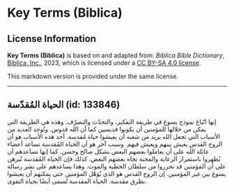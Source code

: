 # Key Terms (Biblica)

## License Information

**Key Terms (Biblica)** is based on and adapted from: _Biblica Bible Dictionary_, [Biblica, Inc.](https://www.biblica.com/), 2023, which is licensed under a [CC BY-SA 4.0 license](https://creativecommons.org/licenses/by-sa/4.0/legalcode.en).

This markdown version is provided under the same license.



--------------------------------

## الحياة المُقدّسة (id: 133846)

إنها اتّباع نموذج يسوع في طريقة التفكير، والتحدّث والتصرّف. وهذه هي الطريقة التي يمكن من خلالها للمؤمنين أن يكونوا قديسين كما أن الله قدوس. وتُوجد العديد من الأسباب التي تجعل الله يريد من شعبه أن يعيشوا حياة مُقدسة. أحد هذه الأسباب هو أن الروح القدس يعيش بينهم ويعيش فيهم. وسبب آخر هو أن الحياة المُقدسة تساعد أعضاء عائلة الله على أن يعاملوا بعضهم البعض بشكل صالح وحسن. كما إنها تساعدهم أن يُظهروا باستمرار الرعاية والمحبة تجاه بعضهم البعض. كذلك فإن الحياة المُقدسة تُبرهن علي أن المؤمنين قد تحرروا من سلطان الخطية والموت. وهذا يساعدهم على نشر رسالة يسوع بين غير المؤمنين. إن الروح القدس هو الذي يُؤهّل المؤمنين حتى يمكنهم أن يعيشوا بطرق مقدسة. الحياة المقدسة تُسمى أيضًا بحياة التقوى.


